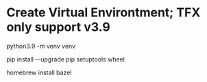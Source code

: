 # Create Virtual Environtment; TFX only support v3.9

python3.9 -m venv venv

pip install --upgrade pip setuptools wheel

homebrew install bazel
